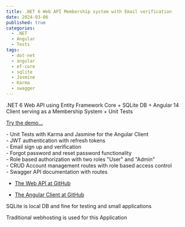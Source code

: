 ```yaml
---
title: .NET 6 Web API Membership system with Email verification  
date: 2024-03-06
published: true
categories:
  - .NET
  - Angular
  - Tests
tags:
  - dot-net
  - angular
  - ef-core
  - sqlite
  - Jasmine
  - Karma
  - swagger
---
```



.NET 6 Web API using Entity Framework Core + SQLite DB + Angular 14 Client serving as a Membership System + Unit Tests

<a href="https://angular.signup.client.persteenolsen.com" target="_blank" title="Angular 14 + Web API in .NET 6 Membership System">Try the demo...</a>

<p>
- Unit Tests with Karma and Jasmine for the Angular Client<br />
- JWT authentication with refresh tokens<br />
- Email sign up and verification<br />
- Forgot password and reset password functionality<br />
- Role based authorization with two roles "User" and "Admin"<br />
- CRUD Account management routes with role based access control<br />
- Swagger API documentation with routes<br />
</p>

<ul>
<li>
<a href="https://github.com/persteenolsen/dotnet-6-signup-api" target="_blank">The Web API at GitHub</a>
</li>
<li>

<a href="https://github.com/persteenolsen/angular-14-signup-client" target="_blank">The Angular Client at GitHub</a>
</li>
</ul>

SQLite is local DB and fine for testing and small applications

Traditional webhosting is used for this Application
